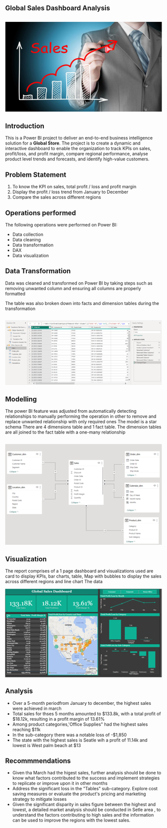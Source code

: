 ## Global Sales Dashboard Analysis

![](CGsales.png)
---

## Introduction
This is a Power BI project to deliver an end-to-end business intelligence solution for a **Global Store**. The project is to create a dynamic and interactive dashboard to enable the organization to track KPIs on sales, profit/loss, and profit margin, compare regional performance, analyse product level trends and forecasts, and identify high-value customers.

## Problem Statement
1.	To know the KPI on sales, total profit / loss and profit margin
2.	Display the profit / loss trend from January to December
3.	Compare the sales across different regions

## Operations performed
The following operations were performed on Power BI:
- Data collection
- Data cleaning
- Data transformation
- DAX
- Data visualization

## Data Transformation

Data was cleaned and transformed on Power BI by taking steps such as removing unwanted column and ensuring all columns are properly formatted

The table was also broken down into facts and dimension tables during the transformation

![](CGtransformation.png)
---
## Modelling
The power BI feature was adjusted from automatically detecting relationships to manually performing the operation in other to remove and replace unwanted relationship with only required ones
The model is a star schema
There are 4 dimensions table and 1 fact table. The dimension tables are all joined to the fact table with a one-many relationship

![](CGModelling.png)
---

## Visualization

The report comprises of a 1 page dashboard and visualizations used are card to display KPIs, bar charts, table, Map with bubbles to display the sales across different regions and line chart
The data 

![](CGdashboard.png)

## Analysis
- Over a 5-month periodfrom January to december, the highest sales were achieved in march
- Total sales for thses 5 months amounted to $133.8k, with a total profit of $18.12k, resulting in a profit margin of 13.61%
- Among product categories,'Office Supplies" had the highest sales reaching $11k
- In the sub-category there was a notable loss of -$1,850
- The state with the highest sales is Seatle wih a profit of 11.14k and lowest is West palm beach at $13

## Recommmendations
- Given tha March had the higest sales, further analysis should be done to know what factors contributed to the success and implement strategies to replicate or improve upon it in other months
- Address the significant loss in the "Tables" sub-category. Explore cost saving measures or evaluate the product's pricing and marketing strategy to mitigate losses
- Given the significant disparity in sales figure between the highest and lowest, a detailed market analysis should be conducted in Setle area , to understand the factors contributing to high sales and the information can be used to improve the regions with the lowest sales.




